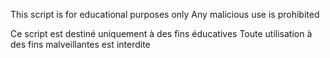 This script is for educational purposes only
Any malicious use is prohibited

Ce script est destiné uniquement à des fins éducatives
Toute utilisation à des fins malveillantes est interdite
